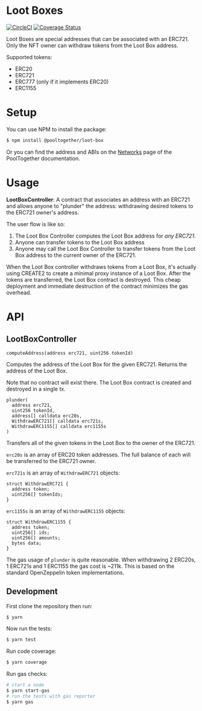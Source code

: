 # Loot Boxes

[![CircleCI](https://circleci.com/gh/pooltogether/loot-box.svg?style=svg)](https://circleci.com/gh/pooltogether/loot-box)
[![Coverage Status](https://coveralls.io/repos/github/pooltogether/loot-box/badge.svg?branch=main)](https://coveralls.io/github/pooltogether/loot-box?branch=main)

Loot Boxes are special addresses that can be associated with an ERC721.  Only the NFT owner can withdraw tokens from the Loot Box address.

Supported tokens:

- ERC20
- ERC721
- ERC777 (only if it implements ERC20)
- ERC1155

# Setup

You can use NPM to install the package:

```bash
$ npm install @pooltogether/loot-box
```

Or you can find the address and ABIs on the [Networks](https://docs.pooltogether.com/networks) page of the PoolTogether documentation.

# Usage

**LootBoxController**: A contract that associates an address with an ERC721 and allows anyone to "plunder" the address: withdrawing desired tokens to the ERC721 owner's address.

The user flow is like so:

1. The Loot Box Controller computes the Loot Box address for *any ERC721*.
2. Anyone can transfer tokens to the Loot Box address
3. Anyone may call the Loot Box Controller to transfer tokens from the Loot Box address to the current owner of the ERC721.

When the Loot Box controller withdraws tokens from a Loot Box, it's actually using CREATE2 to create a minimal proxy instance of a Loot Box.  After the tokens are transferred, the Loot Box contract is destroyed.  This cheap deployment and immediate destruction of the contract minimizes the gas overhead.

# API

## LootBoxController

```solidity
computeAddress(address erc721, uint256 tokenId)
```

Computes the address of the Loot Box for the given ERC721.  Returns the address of the Loot Box.

Note that no contract will exist there.  The Loot Box contract is created and destroyed in a single tx.

```solidity
plunder(
  address erc721,
  uint256 tokenId,
  address[] calldata erc20s,
  WithdrawERC721[] calldata erc721s,
  WithdrawERC1155[] calldata erc1155s
)
```

Transfers all of the given tokens in the Loot Box to the owner of the ERC721.

`erc20s` is an array of ERC20 token addresses. The full balance of each will be transferred to the ERC721 owner.

`erc721s` is an array of `WithdrawERC721` objects:

```solidity
struct WithdrawERC721 {
  address token;
  uint256[] tokenIds;
}
```

`erc1155s` is an array of `WithdrawERC1155` objects:

```solidity
struct WithdrawERC1155 {
  address token;
  uint256[] ids;
  uint256[] amounts;
  bytes data;
}
```

The gas usage of `plunder` is quite reasonable.  When withdrawing 2 ERC20s, 1 ERC721s and 1 ERC1155 the gas cost is ~211k.  This is based on the standard OpenZeppelin token implementations.

## Development

First clone the repository then run:

```bash
$ yarn
```

Now run the tests:

```bash
$ yarn test
```

Run code coverage:

```bash
$ yarn coverage
```

Run gas checks:

```bash
# start a node
$ yarn start-gas
# run the tests with gas reporter
$ yarn gas
```
